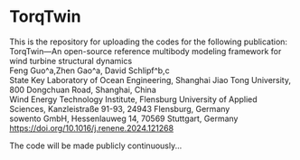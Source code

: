 # TorqTwin
This is the repository for uploading the codes for the following publication:<br>
TorqTwin—An open-source reference multibody modeling framework for wind turbine structural dynamics<br>
Feng Guo^a,Zhen Gao^a, David Schlipf^b,c<br>
State Key Laboratory of Ocean Engineering, Shanghai Jiao Tong University, 800 Dongchuan Road, Shanghai, China<br>
Wind Energy Technology Institute, Flensburg University of Applied Sciences, Kanzleistraße 91-93, 24943 Flensburg, Germany<br>
sowento GmbH, Hessenlauweg 14, 70569 Stuttgart, Germany<br>
https://doi.org/10.1016/j.renene.2024.121268<br>

The code will be made publicly continuously...
